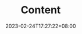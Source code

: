 ---
title: Content
date: 2023-02-24T17:27:22+08:00
description: Find out how to create and organize your content quickly and intuitively in FixIt theme.
keywords:
  - Hugo
  - FixIt
  - Content
---